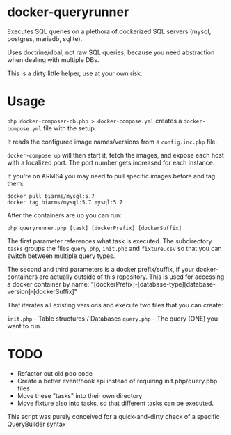# docker-queryrunner

Executes SQL queries on a plethora of dockerized SQL servers (mysql, postgres, mariadb, sqlite).

Uses doctrine/dbal, not raw SQL queries, because you need abstraction when dealing with multiple DBs.

This is a dirty little helper, use at your own risk.

# Usage

`php docker-composer-db.php > docker-compose.yml` creates a `docker-compose.yml` file with the setup.

It reads the configured image names/versions from a `config.inc.php` file.

`docker-compose up` will then start it, fetch the images, and expose each host with a localized port. The port number gets increased for each instance.

If you're on ARM64 you may need to pull specific images before and tag them:

```
docker pull biarms/mysql:5.7
docker tag biarms/mysql:5.7 mysql:5.7
```

After the containers are up you can run:

`php queryrunner.php [task] [dockerPrefix] [dockerSuffix]`

The first parameter references what task is executed. The subdirectory `tasks` groups the files `query.php`, `init.php` and `fixture.csv` so that you can switch between multiple query types.

The second and third parameters is a docker prefix/suffix, if your docker-containers are actually outside of this repository. This is used for accessing a docker container by name: "[dockerPrefix]-[database-type][database-version]-[dockerSuffix]"

That iterates all existing versions and execute two files that you can create:

`init.php` - Table structures / Databases
`query.php` - The query (ONE) you want to run.

# TODO

* Refactor out old pdo code
* Create a better event/hook api instead of requiring init.php/query.php files
* Move these "tasks" into their own directory
* Move fixture also into tasks, so that different tasks can be executed.

This script was purely conceived for a quick-and-dirty check of a specific QueryBuilder syntax
